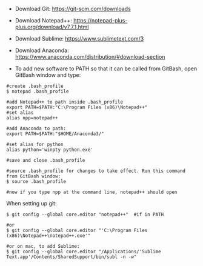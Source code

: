 * Download Git: https://git-scm.com/downloads
* Download Notepad++: https://notepad-plus-plus.org/download/v7.7.1.html
* Download Sublime: https://www.sublimetext.com/3
* Download Anaconda: https://www.anaconda.com/distribution/#download-section

* To add new software to PATH so that it can be called from GitBash, open GitBash window and type:
```
#create .bash_profile
$ notepad .bash_profile

#add Notepad++ to path inside .bash_profile
export PATH=$PATH:"C:\Program Files (x86)\Notepad++" 
#set alias
alias npp=notepad++

#add Anaconda to path:
export PATH=$PATH:"$HOME/Anaconda3/"

#set alias for python
alias python='winpty python.exe'

#save and close .bash_profile

#source .bash_profile for changes to take effect. Run this command from GitBash window:
$ source .bash_profile

#now if you type npp at the command line, notepad++ should open
```
When setting up git:
```
$ git config --global core.editor "notepad++"  #if in PATH

#or
$ git config --global core.editor "'C:\Program Files (x86)\Notepad++\notepad++.exe'"

#or on mac, to add Sublime:
$ git config --global core.editor "/Applications/'Sublime Text.app'/Contents/SharedSupport/bin/subl -n -w"

```
